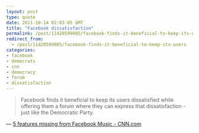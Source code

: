 ```yaml
---
layout: post
type: quote
date: 2011-10-14 02:03:05 GMT
title: "Facebook dissatisfaction"
permalink: /post/11420599085/facebook-finds-it-beneficial-to-keep-its-users
redirect_from: 
  - /post/11420599085/facebook-finds-it-beneficial-to-keep-its-users
categories:
- facebook
- democrats
- cnn
- democracy
- forum
- dissatisfaction
---
```

<blockquote>Facebook finds it beneficial to keep its users dissatisfied while offering them a forum where they can express that dissatisfaction - just like the Democratic Party.</blockquote>
<p>— <a href="http://www.cnn.com/2011/09/26/tech/social-media/features-missing-facebook-music/">5 features missing from Facebook Music - CNN.com</a></p>